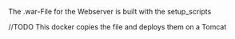 The .war-File for the Webserver is built with the setup_scripts

//TODO
This docker copies the file and deploys them on a Tomcat